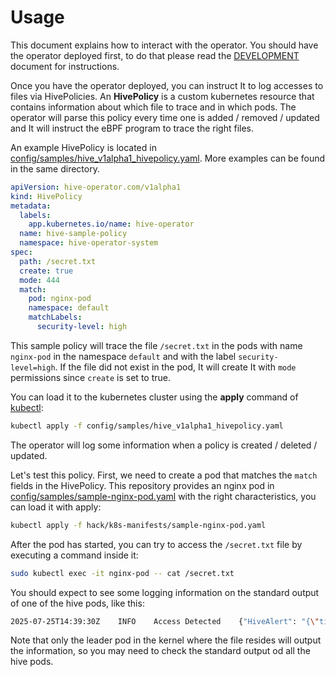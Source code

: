 # Usage

This document explains how to interact with the operator. You should
have the operator deployed first, to do that please read the
[DEVELOPMENT](./DEVELOPMENT.md) document for instructions.

Once you have the operator deployed, you can instruct It to log accesses
to files via HivePolicies. An **HivePolicy** is a custom kubernetes resource
that contains information about which file to trace and in which pods.
The operator will parse this policy every time one is added / removed / updated
and It will instruct the eBPF program to trace the right files.

An example HivePolicy is located in [config/samples/hive_v1alpha1_hivepolicy.yaml](../config/samples/hive_v1alpha1_hivepolicy.yaml).
More examples can be found in the same directory.

```yaml
apiVersion: hive-operator.com/v1alpha1
kind: HivePolicy
metadata:
  labels:
    app.kubernetes.io/name: hive-operator
  name: hive-sample-policy
  namespace: hive-operator-system
spec:
  path: /secret.txt
  create: true
  mode: 444
  match:
    pod: nginx-pod
    namespace: default
    matchLabels:
      security-level: high
```

This sample policy will trace the file `/secret.txt` in the pods with
name `nginx-pod` in the namespace `default` and with the label
`security-level=high`. If the file did not exist in the pod, It will
create It with `mode` permissions since `create` is set to true.

You can load it to the kubernetes cluster using the **apply** command
of [kubectl](https://kubernetes.io/docs/reference/kubectl/):

```bash
kubectl apply -f config/samples/hive_v1alpha1_hivepolicy.yaml
```

The operator will log some information when a policy is created /
deleted / updated.

Let's test this policy. First, we need to create a pod that matches
the `match` fields in the HivePolicy. This repository provides
an nginx pod in [config/samples/sample-nginx-pod.yaml](../config/samples/sample-nginx-pod.yaml)
with the right characteristics, you can load it with apply:

```bash
kubectl apply -f hack/k8s-manifests/sample-nginx-pod.yaml
```

After the pod has started, you can try to access the `/secret.txt` file
by executing a command inside it:

```bash
sudo kubectl exec -it nginx-pod -- cat /secret.txt
```

You should expect to see some logging information on the standard
output of one of the hive pods, like this:

```bash
2025-07-25T14:39:30Z    INFO    Access Detected    {"HiveAlert": "{\"timestamp\":\"2025-07-25T14:39:30Z\",\"hive_policy_name\":\"hive-sample-policy\",\"metadata\":{\"path\":\"/secret.txt\",\"inode\":14059098,\"mask\":36,\"kernel_id\":\"12c131ef-aec6-4d9c-ae9c-3ac871aaefe4\"},\"pod\":{\"name\":\"nginx-pod\",\"namespace\":\"default\",\"contianer\":{\"id\":\"containerd://e6e73ba6d2479702cebe6162a10b2c8ff45c533e556c08bc7d85930ebae8eeec\",\"name\":\"nginx\"}},\"process\":{\"pid\":58013,\"tgid\":58013}}"}
```

Note that only the leader pod in the kernel where the file resides
will output the information, so you may need to check the standard
output od all the hive pods.
